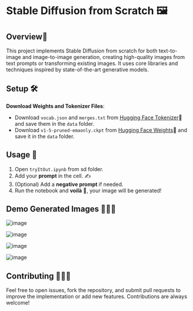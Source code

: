 # Stable Diffusion from Scratch 🖼️

## Overview🌟

This project implements Stable Diffusion from scratch for both text-to-image and image-to-image generation, creating high-quality images from text prompts or transforming existing images. It uses core libraries and techniques inspired by state-of-the-art generative models.

## Setup 🛠️

**Download Weights and Tokenizer Files**:
   - Download `vocab.json` and `merges.txt` from [Hugging Face Tokenizer](https://huggingface.co/stable-diffusion-v1-5/stable-diffusion-v1-5/tree/main/tokenizer)🤗 and save them in the `data` folder.
   - Download `v1-5-pruned-emaonly.ckpt` from [Hugging Face Weights](https://huggingface.co/stable-diffusion-v1-5/stable-diffusion-v1-5/tree/main)🤗 and save it in the `data` folder.


## Usage 🚀

1. Open `tryItOut.ipynb` from sd folder.
2. Add your **prompt** in the cell. ✍️
3. (Optional) Add a **negative prompt** if needed.
4. Run the notebook and **voilà** 🎨, your image will be generated!

## Demo Generated Images 👩🏼‍💻
![image](https://github.com/user-attachments/assets/f7cca33b-f4ed-47a4-8bab-b7bedd8e024f)

![image](https://github.com/user-attachments/assets/95c4d4db-bc0d-42cf-ba94-299e5998a8dd)

![image](https://github.com/user-attachments/assets/822fbf75-c785-4e59-b9e1-a2a475f4b6ee)

![image](https://github.com/user-attachments/assets/efabd3fb-2dda-40b5-8e7d-0d49d416a78e)



## Contributing 👩🏼‍💻
Feel free to open issues, fork the repository, and submit pull requests to improve the implementation or add new features. Contributions are always welcome!


